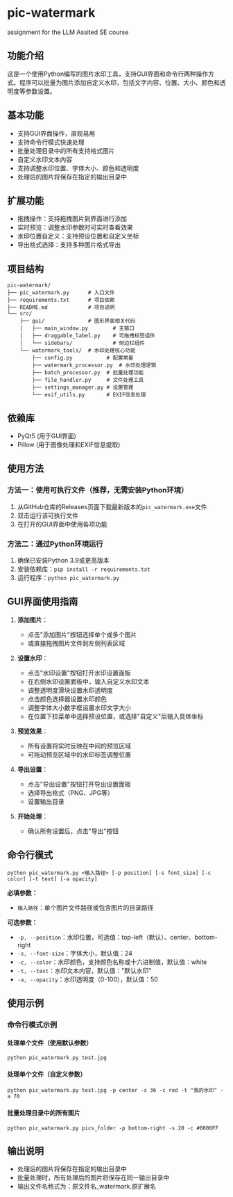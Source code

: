 # pic-watermark
assignment for the LLM Assited SE course

## 功能介绍
这是一个使用Python编写的图片水印工具，支持GUI界面和命令行两种操作方式。程序可以批量为图片添加自定义水印，包括文字内容、位置、大小、颜色和透明度等参数设置。

## 基本功能
- 支持GUI界面操作，直观易用
- 支持命令行模式快速处理
- 批量处理目录中的所有支持格式图片
- 自定义水印文本内容
- 支持调整水印位置、字体大小、颜色和透明度
- 处理后的图片将保存在指定的输出目录中

## 扩展功能
- 拖拽操作：支持拖拽图片到界面进行添加
- 实时预览：调整水印参数时可实时查看效果
- 水印位置自定义：支持预设位置和自定义坐标
- 导出格式选择：支持多种图片格式导出

## 项目结构
```
pic-watermark/
├── pic_watermark.py      # 入口文件
├── requirements.txt      # 项目依赖
├── README.md             # 项目说明
└── src/
    ├── gui/              # 图形界面相关代码
    │   ├── main_window.py        # 主窗口
    │   ├── draggable_label.py    # 可拖拽标签组件
    │   └── sidebars/             # 侧边栏组件
    └── watermark_tools/  # 水印处理核心功能
        ├── config.py           # 配置常量
        ├── watermark_processor.py  # 水印处理逻辑
        ├── batch_processor.py  # 批量处理功能
        ├── file_handler.py     # 文件处理工具
        ├── settings_manager.py # 设置管理
        └── exif_utils.py       # EXIF信息处理
```

## 依赖库
- PyQt5 (用于GUI界面)
- Pillow (用于图像处理和EXIF信息提取)

## 使用方法

### 方法一：使用可执行文件（推荐，无需安装Python环境）
1. 从GitHub仓库的Releases页面下载最新版本的`pic_watermark.exe`文件
2. 双击运行该可执行文件
3. 在打开的GUI界面中使用各项功能

### 方法二：通过Python环境运行
1. 确保已安装Python 3.9或更高版本
2. 安装依赖库：`pip install -r requirements.txt`
3. 运行程序：`python pic_watermark.py`

## GUI界面使用指南
1. **添加图片**：
   - 点击"添加图片"按钮选择单个或多个图片
   - 或直接拖拽图片文件到左侧列表区域

2. **设置水印**：
   - 点击"水印设置"按钮打开水印设置面板
   - 在右侧水印设置面板中，输入自定义水印文本
   - 调整透明度滑块设置水印透明度
   - 点击颜色选择器设置水印颜色
   - 调整字体大小数字框设置水印文字大小
   - 在位置下拉菜单中选择预设位置，或选择"自定义"后输入具体坐标

3. **预览效果**：
   - 所有设置将实时反映在中间的预览区域
   - 可拖动预览区域中的水印标签调整位置

4. **导出设置**：
   - 点击"导出设置"按钮打开导出设置面板
   - 选择导出格式（PNG、JPG等）
   - 设置输出目录

5. **开始处理**：
   - 确认所有设置后，点击"导出"按钮

## 命令行模式
```
python pic_watermark.py <输入路径> [-p position] [-s font_size] [-c color] [-t text] [-a opacity]
```

**必填参数：**
- `输入路径`：单个图片文件路径或包含图片的目录路径

**可选参数：**
- `-p, --position`：水印位置，可选值：top-left（默认）、center、bottom-right
- `-s, --font-size`：字体大小，默认值：24
- `-c, --color`：水印颜色，支持颜色名称或十六进制值，默认值：white
- `-t, --text`：水印文本内容，默认值："默认水印"
- `-a, --opacity`：水印透明度（0-100），默认值：50

## 使用示例

### 命令行模式示例

#### 处理单个文件（使用默认参数）
```
python pic_watermark.py test.jpg
```

#### 处理单个文件（自定义参数）
```
python pic_watermark.py test.jpg -p center -s 36 -c red -t "我的水印" -a 70
```

#### 批量处理目录中的所有图片
```
python pic_watermark.py pics_folder -p bottom-right -s 20 -c #0000FF
```

## 输出说明
- 处理后的图片将保存在指定的输出目录中
- 批量处理时，所有处理后的图片将保存在同一输出目录中
- 输出文件名格式为：原文件名_watermark.原扩展名
